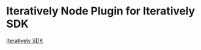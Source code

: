 # Iteratively Node Plugin for Iteratively SDK

[Iteratively SDK](https://github.com/amplitude/itly-sdk/blob/master/README.md)
